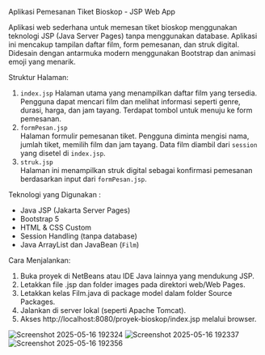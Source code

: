 Aplikasi Pemesanan Tiket Bioskop - JSP Web App

Aplikasi web sederhana untuk memesan tiket bioskop menggunakan teknologi JSP (Java Server Pages) tanpa menggunakan database. Aplikasi ini mencakup tampilan daftar film, form pemesanan, dan struk digital. Didesain dengan antarmuka modern menggunakan Bootstrap dan animasi emoji yang menarik.

Struktur Halaman:
1. `index.jsp`
   Halaman utama yang menampilkan daftar film yang tersedia. Pengguna dapat mencari film dan melihat informasi seperti genre, durasi, harga, dan jam tayang. Terdapat tombol untuk menuju ke form pemesanan.
2. `formPesan.jsp`  
   Halaman formulir pemesanan tiket. Pengguna diminta mengisi nama, jumlah tiket, memilih film dan jam tayang. Data film diambil dari `session` yang disetel di `index.jsp`.
3. `struk.jsp`  
   Halaman ini menampilkan struk digital sebagai konfirmasi pemesanan berdasarkan input dari `formPesan.jsp`.

Teknologi yang Digunakan :
- Java JSP (Jakarta Server Pages)
- Bootstrap 5
- HTML & CSS Custom
- Session Handling (tanpa database)
- Java ArrayList dan JavaBean (`Film`)

Cara Menjalankan:
1. Buka proyek di NetBeans atau IDE Java lainnya yang mendukung JSP.
2. Letakkan file .jsp dan folder images pada direktori web/Web Pages.
3. Letakkan kelas Film.java di package model dalam folder Source Packages.
4. Jalankan di server lokal (seperti Apache Tomcat).
5. Akses http://localhost:8080/proyek-bioskop/index.jsp melalui browser.

![Screenshot 2025-05-16 192324](https://github.com/user-attachments/assets/027bc881-00df-40a4-8a4c-4950923b2b8e)
![Screenshot 2025-05-16 192337](https://github.com/user-attachments/assets/32f41670-d663-45ae-9b7b-02b4507e7bea)
![Screenshot 2025-05-16 192356](https://github.com/user-attachments/assets/c6d0b542-dee1-4d75-bedb-1477bd137fb2)
